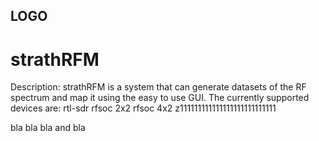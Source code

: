 ## LOGO
# strathRFM

Description:
strathRFM is a system that can generate datasets of the RF spectrum and map it using the easy to use GUI.
The currently supported devices are:
rtl-sdr
rfsoc 2x2
rfsoc 4x2
z111111111111111111111111111

bla bla bla and bla
